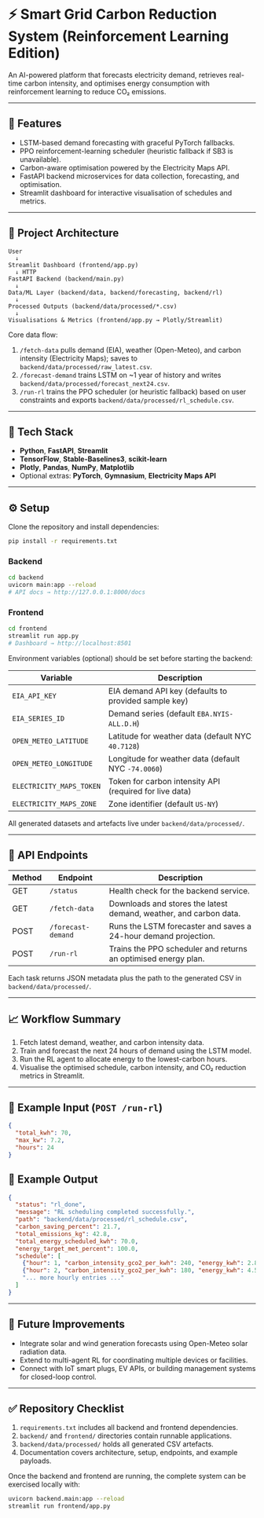 # ⚡ Smart Grid Carbon Reduction System (Reinforcement Learning Edition)

An AI-powered platform that forecasts electricity demand, retrieves real-time carbon
intensity, and optimises energy consumption with reinforcement learning to reduce CO₂
emissions.

---

## 🚀 Features
- LSTM-based demand forecasting with graceful PyTorch fallbacks.
- PPO reinforcement-learning scheduler (heuristic fallback if SB3 is unavailable).
- Carbon-aware optimisation powered by the Electricity Maps API.
- FastAPI backend microservices for data collection, forecasting, and optimisation.
- Streamlit dashboard for interactive visualisation of schedules and metrics.

---

## 🧩 Project Architecture
```
User
  ↓
Streamlit Dashboard (frontend/app.py)
  ↓ HTTP
FastAPI Backend (backend/main.py)
  ↓
Data/ML Layer (backend/data, backend/forecasting, backend/rl)
  ↓
Processed Outputs (backend/data/processed/*.csv)
  ↓
Visualisations & Metrics (frontend/app.py → Plotly/Streamlit)
```

Core data flow:
1. `/fetch-data` pulls demand (EIA), weather (Open-Meteo), and carbon intensity (Electricity Maps); saves to `backend/data/processed/raw_latest.csv`.
2. `/forecast-demand` trains LSTM on ~1 year of history and writes `backend/data/processed/forecast_next24.csv`.
3. `/run-rl` trains the PPO scheduler (or heuristic fallback) based on user constraints and exports `backend/data/processed/rl_schedule.csv`.

---

## 🧰 Tech Stack
- **Python**, **FastAPI**, **Streamlit**
- **TensorFlow**, **Stable-Baselines3**, **scikit-learn**
- **Plotly**, **Pandas**, **NumPy**, **Matplotlib**
- Optional extras: **PyTorch**, **Gymnasium**, **Electricity Maps API**

---

## ⚙️ Setup

Clone the repository and install dependencies:

```bash
pip install -r requirements.txt
```

### Backend
```bash
cd backend
uvicorn main:app --reload
# API docs → http://127.0.0.1:8000/docs
```

### Frontend
```bash
cd frontend
streamlit run app.py
# Dashboard → http://localhost:8501
```

Environment variables (optional) should be set before starting the backend:

| Variable               | Description                                             |
|------------------------|---------------------------------------------------------|
| `EIA_API_KEY`          | EIA demand API key (defaults to provided sample key)    |
| `EIA_SERIES_ID`        | Demand series (default `EBA.NYIS-ALL.D.H`)              |
| `OPEN_METEO_LATITUDE`  | Latitude for weather data (default NYC `40.7128`)       |
| `OPEN_METEO_LONGITUDE` | Longitude for weather data (default NYC `-74.0060`)     |
| `ELECTRICITY_MAPS_TOKEN` | Token for carbon intensity API (required for live data) |
| `ELECTRICITY_MAPS_ZONE`  | Zone identifier (default `US-NY`)                       |

All generated datasets and artefacts live under `backend/data/processed/`.

---

## 📡 API Endpoints

| Method | Endpoint           | Description                                                       |
|--------|--------------------|-------------------------------------------------------------------|
| GET    | `/status`          | Health check for the backend service.                            |
| GET    | `/fetch-data`      | Downloads and stores the latest demand, weather, and carbon data.|
| POST   | `/forecast-demand` | Runs the LSTM forecaster and saves a 24-hour demand projection.  |
| POST   | `/run-rl`          | Trains the PPO scheduler and returns an optimised energy plan.   |

Each task returns JSON metadata plus the path to the generated CSV in
`backend/data/processed/`.

---

## 📈 Workflow Summary
1. Fetch latest demand, weather, and carbon intensity data.
2. Train and forecast the next 24 hours of demand using the LSTM model.
3. Run the RL agent to allocate energy to the lowest-carbon hours.
4. Visualise the optimised schedule, carbon intensity, and CO₂ reduction metrics in Streamlit.

---

## 🧪 Example Input (`POST /run-rl`)
```json
{
  "total_kwh": 70,
  "max_kw": 7.2,
  "hours": 24
}
```

## 🧾 Example Output
```json
{
  "status": "rl_done",
  "message": "RL scheduling completed successfully.",
  "path": "backend/data/processed/rl_schedule.csv",
  "carbon_saving_percent": 21.7,
  "total_emissions_kg": 42.8,
  "total_energy_scheduled_kwh": 70.0,
  "energy_target_met_percent": 100.0,
  "schedule": [
    {"hour": 1, "carbon_intensity_gco2_per_kwh": 240, "energy_kwh": 2.8},
    {"hour": 2, "carbon_intensity_gco2_per_kwh": 180, "energy_kwh": 4.5},
    "... more hourly entries ..."
  ]
}
```

---

## 🧠 Future Improvements
- Integrate solar and wind generation forecasts using Open-Meteo solar radiation data.
- Extend to multi-agent RL for coordinating multiple devices or facilities.
- Connect with IoT smart plugs, EV APIs, or building management systems for closed-loop control.

---

## ✅ Repository Checklist
1. `requirements.txt` includes all backend and frontend dependencies.
2. `backend/` and `frontend/` directories contain runnable applications.
3. `backend/data/processed/` holds all generated CSV artefacts.
4. Documentation covers architecture, setup, endpoints, and example payloads.

Once the backend and frontend are running, the complete system can be exercised locally with:
```bash
uvicorn backend.main:app --reload
streamlit run frontend/app.py
```
